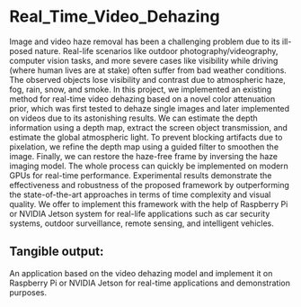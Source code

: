 # Real_Time_Video_Dehazing

Image and video haze removal has been a challenging problem due to its ill-posed nature. Real-life scenarios like outdoor photography/videography, computer vision tasks, and more severe cases like visibility while driving (where human lives are at stake) often suffer from bad weather conditions. The observed objects lose visibility and contrast due to atmospheric haze, fog, rain, snow, and smoke. In this project, we implemented an existing method for real-time video dehazing based on a novel color attenuation prior, which was first tested to dehaze single images and later implemented on videos due to its astonishing results. We can estimate the depth information using a depth map, extract the screen object transmission, and estimate the global atmospheric light. To prevent blocking artifacts due to pixelation, we refine the depth map using a guided filter to smoothen the image. Finally, we can restore the haze-free frame by inversing the haze imaging model. The whole process can quickly be implemented on modern GPUs for real-time performance. Experimental results demonstrate the effectiveness and robustness of the proposed framework by outperforming the state-of-the-art approaches in terms of time complexity and visual quality. We offer to implement this framework with the help of Raspberry Pi or NVIDIA Jetson system for real-life applications such as car security systems, outdoor surveillance, remote sensing, and intelligent vehicles.

## Tangible output:
An application based on the video dehazing model and implement it on Raspberry Pi or NVIDIA Jetson for real-time applications and demonstration purposes.
